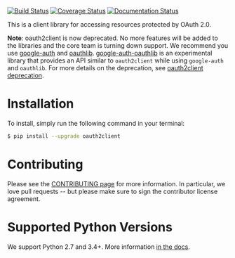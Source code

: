 [![Build Status](https://travis-ci.org/google/oauth2client.svg?branch=master)](https://travis-ci.org/google/oauth2client)
[![Coverage Status](https://coveralls.io/repos/google/oauth2client/badge.svg?branch=master&service=github)](https://coveralls.io/github/google/oauth2client?branch=master)
[![Documentation Status](https://readthedocs.org/projects/oauth2client/badge/?version=latest)](https://oauth2client.readthedocs.io/)

This is a client library for accessing resources protected by OAuth 2.0.

**Note**: oauth2client is now deprecated. No more features will be added to the
libraries and the core team is turning down support. We recommend you use
[google-auth](https://google-auth.readthedocs.io) and [oauthlib](http://oauthlib.readthedocs.io/). [google-auth-oauthlib](https://google-auth-oauthlib.readthedocs.io/en/latest/) is an experimental library that provides an API similar to `oauth2client` while using `google-auth` and `oauthlib`. For more details on the deprecation, see [oauth2client deprecation](https://google-auth.readthedocs.io/en/latest/oauth2client-deprecation.html).

Installation
============

To install, simply run the following command in your terminal:

```bash
$ pip install --upgrade oauth2client
```

Contributing
============

Please see the [CONTRIBUTING page][1] for more information. In particular, we
love pull requests -- but please make sure to sign the contributor license
agreement.

Supported Python Versions
=========================

We support Python 2.7 and 3.4+. More information [in the docs][2].

[1]: https://github.com/google/oauth2client/blob/master/CONTRIBUTING.md
[2]: https://oauth2client.readthedocs.io/#supported-python-versions
